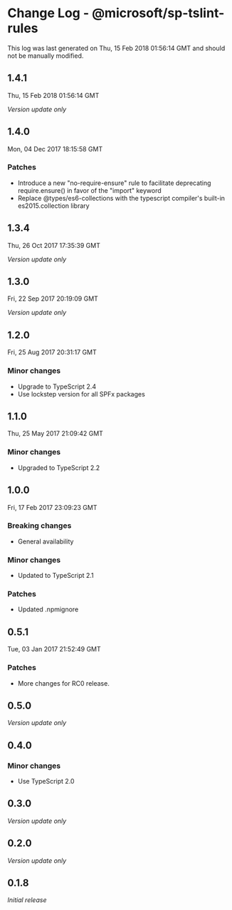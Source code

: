 # Change Log - @microsoft/sp-tslint-rules

This log was last generated on Thu, 15 Feb 2018 01:56:14 GMT and should not be manually modified.

## 1.4.1
Thu, 15 Feb 2018 01:56:14 GMT

*Version update only*

## 1.4.0
Mon, 04 Dec 2017 18:15:58 GMT

### Patches

- Introduce a new "no-require-ensure" rule to facilitate deprecating require.ensure() in favor of the "import" keyword
- Replace @types/es6-collections with the typescript compiler's built-in es2015.collection library

## 1.3.4
Thu, 26 Oct 2017 17:35:39 GMT

*Version update only*

## 1.3.0
Fri, 22 Sep 2017 20:19:09 GMT

*Version update only*

## 1.2.0
Fri, 25 Aug 2017 20:31:17 GMT

### Minor changes

- Upgrade to TypeScript 2.4
- Use lockstep version for all SPFx packages

## 1.1.0
Thu, 25 May 2017 21:09:42 GMT

### Minor changes

- Upgraded to TypeScript 2.2

## 1.0.0
Fri, 17 Feb 2017 23:09:23 GMT

### Breaking changes

- General availability

### Minor changes

- Updated to TypeScript 2.1

### Patches

- Updated .npmignore

## 0.5.1
Tue, 03 Jan 2017 21:52:49 GMT

### Patches

- More changes for RC0 release.

## 0.5.0

*Version update only*

## 0.4.0

### Minor changes

- Use TypeScript 2.0

## 0.3.0

*Version update only*

## 0.2.0

*Version update only*

## 0.1.8

*Initial release*

